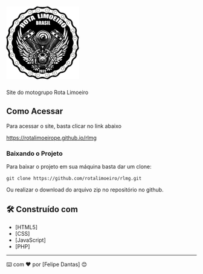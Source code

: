 # <img src="./assets/logo.png">

Site do motogrupo Rota Limoeiro

## Como Acessar

Para acessar o site, basta clicar no link abaixo

https://rotalimoeirope.github.io/rlmg

### Baixando o Projeto

Para baixar o projeto em sua máquina basta dar um clone:

```
git clone https://github.com/rotalimoeiro/rlmg.git
```

Ou realizar o download do arquivo zip no repositório no github.

## 🛠️ Construído com

* [HTML5]
* [CSS]
* [JavaScript]
* [PHP]

---
⌨️ com ❤️ por [Felipe Dantas] 😊
